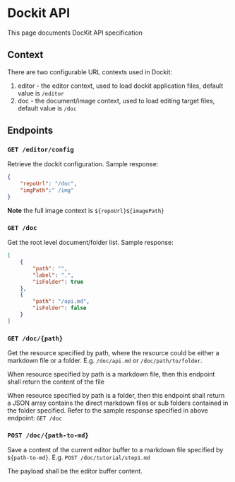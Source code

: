 # Dockit API

This page documents DocKit API specification

## Context

There are two configurable URL contexts used in Dockit:

1. editor - the editor context, used to load dockit application files, default value is `/editor`
2. doc - the document/image context, used to load editing target files, default value is `/doc`

## Endpoints

### `GET /editor/config`

Retrieve the dockit configuration. Sample response:

```json
{
	"repoUrl": "/doc",
	"imgPath":" /img"
}
```

**Note** the full image context is `${repoUrl}${imagePath}`

### `GET /doc`

Get the root level document/folder list. Sample response:

```json
[
	{
		"path": "",
		"label": ".",
		"isFolder": true
	},
	{
		"path": "/api.md",
		"isFolder": false
	}
]
```

### `GET /doc/{path}`

Get the resource specified by path, where the resource could be either a markdown file or a folder. E.g. `/doc/api.md` or `/doc/path/to/folder`. 

When resource specified by path is a markdown file, then this endpoint shall return the content of the file

When resource specified by path is a folder, then this endpoint shall return a JSON array contains the direct markdown files or sub folders contained in the folder specified. Refer to the sample response specified in above endpoint: `GET /doc`

### `POST /doc/{path-to-md}`

Save a content of the current editor buffer to a markdown file specified by `${path-to-md}`. E.g. `POST /doc/tutorial/step1.md`

The payload shall be the editor buffer content.



